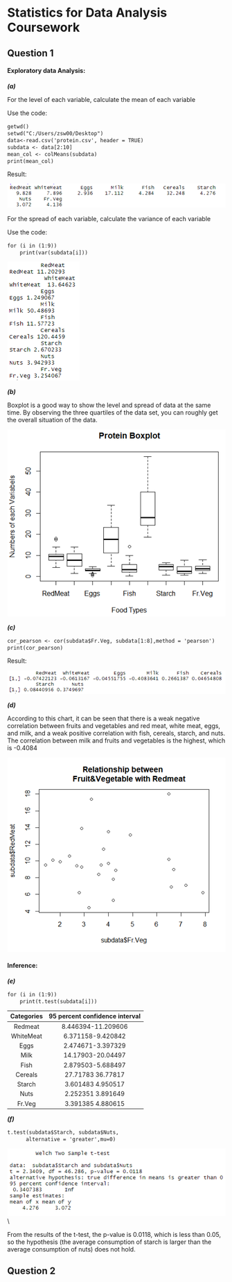 # Statistics for Data Analysis Coursework
## Question 1
#### Exploratory data Analysis:

***(a)***

For the level of each variable, calculate the mean of each variable 

Use the code:
    
    getwd()
    setwd("C:/Users/zsw00/Desktop")
    data<-read.csv('protein.csv', header = TRUE)
    subdata <- data[2:10]
    mean_col <- colMeans(subdata)
    print(mean_col)

Result:

![](https://github.com/ARTHURCHOU/100Days-Practices/blob/master/png1.png)

For the spread of each variable, calculate the variance of each variable

Use the code: 
    
    for (i in (1:9))
        print(var(subdata[i])) 

![](https://github.com/ARTHURCHOU/100Days-Practices/blob/master/png2.png)

***(b)***

Boxplot is a good way to show the level and spread of data at the same time. By observing the three quartiles of the data set, you can roughly get the overall situation of the data.

![](https://github.com/ARTHURCHOU/100Days-Practices/blob/master/png3.png)

***(c)***

    cor_pearson <- cor(subdata$Fr.Veg, subdata[1:8],method = 'pearson')
    print(cor_pearson)

Result:

![](https://github.com/ARTHURCHOU/100Days-Practices/blob/master/png4.png)


***(d)***

According to this chart, it can be seen that there is a weak negative correlation between fruits and vegetables and red meat, white meat, eggs, and milk, and a weak positive correlation with fish, cereals, starch, and nuts. The correlation between milk and fruits and vegetables is the highest, which is -0.4084

![](https://github.com/ARTHURCHOU/100Days-Practices/blob/master/png5.png)

#### Inference:

***(e)***

    for (i in (1:9))
        print(t.test(subdata[i]))
        
Categories | 95 percent confidence interval
:-: | :-: 
Redmeat | 8.446394-11.209606
WhiteMeat | 6.371158-9.420842
Eggs | 2.474671-3.397329
Milk | 14.17903-20.04497
Fish | 2.879503-5.688497
Cereals | 27.71783 36.77817
Starch | 3.601483 4.950517
Nuts | 2.252351 3.891649
Fr.Veg | 3.391385 4.880615

***(f)***

    t.test(subdata$Starch, subdata$Nuts,
 	      alternative = 'greater',mu=0)
          
![](https://github.com/ARTHURCHOU/100Days-Practices/blob/master/png6.png)\

From the results of the t-test, the p-value is 0.0118, which is less than 0.05, so the hypothesis (the average consumption of starch is larger than the average consumption of nuts) does not hold.

## Question 2
